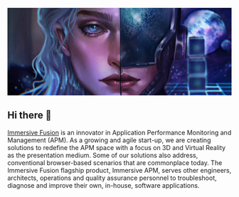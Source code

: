 ![Top](./.img/top.png)

## Hi there 👋

[Immersive Fusion](immersivefusion.com) is an innovator in Application Performance Monitoring and Management (APM). As a growing and agile start-up, we are creating solutions to redefine the APM space with a focus on 3D and Virtual Reality as the presentation medium. Some of our solutions also address, conventional browser-based scenarios that are commonplace today. The Immersive Fusion flagship product, Immersive APM, serves other engineers, architects, operations and quality assurance personnel to troubleshoot, diagnose and improve their own, in-house, software applications.


<!--

**Here are some ideas to get you started:**

🙋‍♀️ A short introduction - what is your organization all about?
🌈 Contribution guidelines - how can the community get involved?
👩‍💻 Useful resources - where can the community find your docs? Is there anything else the community should know?
🍿 Fun facts - what does your team eat for breakfast?
🧙 Remember, you can do mighty things with the power of [Markdown](https://docs.github.com/github/writing-on-github/getting-started-with-writing-and-formatting-on-github/basic-writing-and-formatting-syntax)
-->
